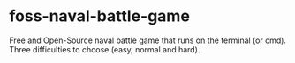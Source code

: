 # foss-naval-battle-game
Free and Open-Source naval battle game that runs on the terminal (or cmd). Three difficulties to choose (easy, normal and hard).
